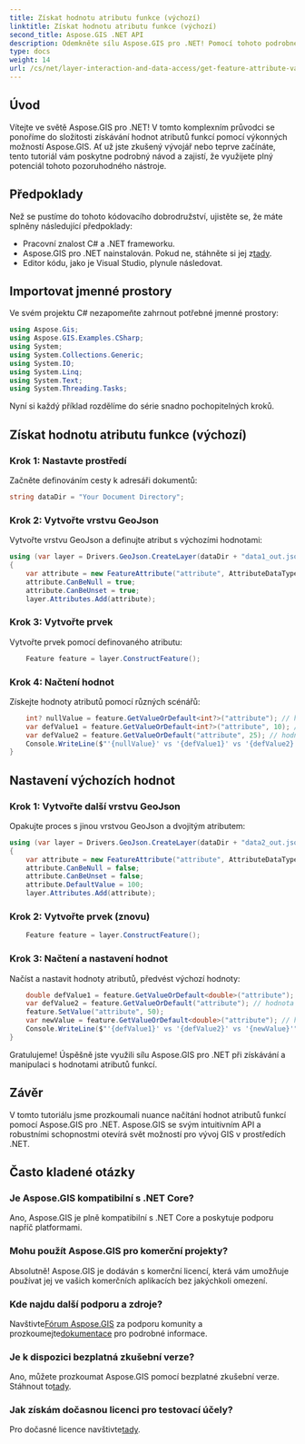 ```yaml
---
title: Získat hodnotu atributu funkce (výchozí)
linktitle: Získat hodnotu atributu funkce (výchozí)
second_title: Aspose.GIS .NET API
description: Odemkněte sílu Aspose.GIS pro .NET! Pomocí tohoto podrobného průvodce můžete snadno získávat a manipulovat s hodnotami atributů funkcí. Stáhněte si zkušební verzi nyní!
type: docs
weight: 14
url: /cs/net/layer-interaction-and-data-access/get-feature-attribute-value-default/
---
```

## Úvod
Vítejte ve světě Aspose.GIS pro .NET! V tomto komplexním průvodci se ponoříme do složitosti získávání hodnot atributů funkcí pomocí výkonných možností Aspose.GIS. Ať už jste zkušený vývojář nebo teprve začínáte, tento tutoriál vám poskytne podrobný návod a zajistí, že využijete plný potenciál tohoto pozoruhodného nástroje.
## Předpoklady
Než se pustíme do tohoto kódovacího dobrodružství, ujistěte se, že máte splněny následující předpoklady:
- Pracovní znalost C# a .NET frameworku.
-  Aspose.GIS pro .NET nainstalován. Pokud ne, stáhněte si jej z[tady](https://releases.aspose.com/gis/net/).
- Editor kódu, jako je Visual Studio, plynule následovat.
## Importovat jmenné prostory
Ve svém projektu C# nezapomeňte zahrnout potřebné jmenné prostory:
```csharp
using Aspose.Gis;
using Aspose.GIS.Examples.CSharp;
using System;
using System.Collections.Generic;
using System.IO;
using System.Linq;
using System.Text;
using System.Threading.Tasks;
```
Nyní si každý příklad rozdělíme do série snadno pochopitelných kroků.
## Získat hodnotu atributu funkce (výchozí)
### Krok 1: Nastavte prostředí
Začněte definováním cesty k adresáři dokumentů:
```csharp
string dataDir = "Your Document Directory";
```
### Krok 2: Vytvořte vrstvu GeoJson
Vytvořte vrstvu GeoJson a definujte atribut s výchozími hodnotami:
```csharp
using (var layer = Drivers.GeoJson.CreateLayer(dataDir + "data1_out.json"))
{
    var attribute = new FeatureAttribute("attribute", AttributeDataType.Integer);
    attribute.CanBeNull = true;
    attribute.CanBeUnset = true;
    layer.Attributes.Add(attribute);
```
### Krok 3: Vytvořte prvek
Vytvořte prvek pomocí definovaného atributu:
```csharp
    Feature feature = layer.ConstructFeature();
```
### Krok 4: Načtení hodnot
Získejte hodnoty atributů pomocí různých scénářů:
```csharp
    int? nullValue = feature.GetValueOrDefault<int?>("attribute"); // hodnota == null
    var defValue1 = feature.GetValueOrDefault<int?>("attribute", 10); // hodnota == 10
    var defValue2 = feature.GetValueOrDefault("attribute", 25); // hodnota == 10
    Console.WriteLine($"'{nullValue}' vs '{defValue1}' vs '{defValue2}'");
}
```
## Nastavení výchozích hodnot
### Krok 1: Vytvořte další vrstvu GeoJson
Opakujte proces s jinou vrstvou GeoJson a dvojitým atributem:
```csharp
using (var layer = Drivers.GeoJson.CreateLayer(dataDir + "data2_out.json"))
{
    var attribute = new FeatureAttribute("attribute", AttributeDataType.Double);
    attribute.CanBeNull = false;
    attribute.CanBeUnset = false;
    attribute.DefaultValue = 100;
    layer.Attributes.Add(attribute);
```
### Krok 2: Vytvořte prvek (znovu)
```csharp
    Feature feature = layer.ConstructFeature();
```
### Krok 3: Načtení a nastavení hodnot
Načíst a nastavit hodnoty atributů, předvést výchozí hodnoty:
```csharp
    double defValue1 = feature.GetValueOrDefault<double>("attribute"); // hodnota == 100
    var defValue2 = feature.GetValueOrDefault("attribute"); // hodnota == 100
    feature.SetValue("attribute", 50);
    var newValue = feature.GetValueOrDefault<double>("attribute"); // hodnota == 50
    Console.WriteLine($"'{defValue1}' vs '{defValue2}' vs '{newValue}'");
}
```
Gratulujeme! Úspěšně jste využili sílu Aspose.GIS pro .NET při získávání a manipulaci s hodnotami atributů funkcí.
## Závěr
V tomto tutoriálu jsme prozkoumali nuance načítání hodnot atributů funkcí pomocí Aspose.GIS pro .NET. Aspose.GIS se svým intuitivním API a robustními schopnostmi otevírá svět možností pro vývoj GIS v prostředích .NET.
## Často kladené otázky
### Je Aspose.GIS kompatibilní s .NET Core?
Ano, Aspose.GIS je plně kompatibilní s .NET Core a poskytuje podporu napříč platformami.
### Mohu použít Aspose.GIS pro komerční projekty?
Absolutně! Aspose.GIS je dodáván s komerční licencí, která vám umožňuje používat jej ve vašich komerčních aplikacích bez jakýchkoli omezení.
### Kde najdu další podporu a zdroje?
 Navštivte[Fórum Aspose.GIS](https://forum.aspose.com/c/gis/33) za podporu komunity a prozkoumejte[dokumentace](https://reference.aspose.com/gis/net/) pro podrobné informace.
### Je k dispozici bezplatná zkušební verze?
 Ano, můžete prozkoumat Aspose.GIS pomocí bezplatné zkušební verze. Stáhnout to[tady](https://releases.aspose.com/).
### Jak získám dočasnou licenci pro testovací účely?
 Pro dočasné licence navštivte[tady](https://purchase.aspose.com/temporary-license/).